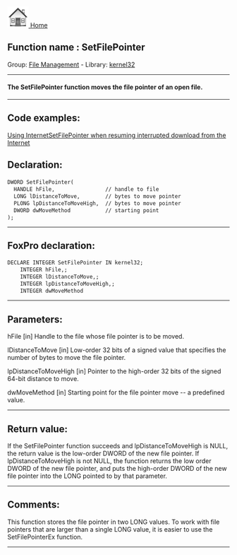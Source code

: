 [<img src="../../images/home.png"> Home ](https://github.com/VFPX/Win32API)  

## Function name : SetFilePointer
Group: [File Management](../../functions_group.md#File_Management)  -  Library: [kernel32](../../../libraries.md#kernel32)  
***  


#### The SetFilePointer function moves the file pointer of an open file.
***  


## Code examples:
[Using InternetSetFilePointer when resuming interrupted download from the Internet](../../samples/sample_191.md)  

## Declaration:
```foxpro  
DWORD SetFilePointer(
  HANDLE hFile,                // handle to file
  LONG lDistanceToMove,        // bytes to move pointer
  PLONG lpDistanceToMoveHigh,  // bytes to move pointer
  DWORD dwMoveMethod           // starting point
);  
```  
***  


## FoxPro declaration:
```foxpro  
DECLARE INTEGER SetFilePointer IN kernel32;
	INTEGER hFile,;
	INTEGER lDistanceToMove,;
	INTEGER lpDistanceToMoveHigh,;
	INTEGER dwMoveMethod  
```  
***  


## Parameters:
hFile 
[in] Handle to the file whose file pointer is to be moved. 

lDistanceToMove 
[in] Low-order 32 bits of a signed value that specifies the number of bytes to move the file pointer. 

lpDistanceToMoveHigh 
[in] Pointer to the high-order 32 bits of the signed 64-bit distance to move. 

dwMoveMethod 
[in] Starting point for the file pointer move -- a predefined value.  
***  


## Return value:
If the SetFilePointer function succeeds and lpDistanceToMoveHigh is NULL, the return value is the low-order DWORD of the new file pointer. If lpDistanceToMoveHigh is not NULL, the function returns the low order DWORD of the new file pointer, and puts the high-order DWORD of the new file pointer into the LONG pointed to by that parameter.   
***  


## Comments:
This function stores the file pointer in two LONG values. To work with file pointers that are larger than a single LONG value, it is easier to use the SetFilePointerEx function.  
  
***  

